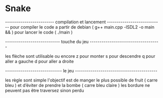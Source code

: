 # Snake
------------------------- compilation et lancement ----------------------------
pour compiler le code a partir de debian ( g++ main.cpp -lSDL2 -o main && )
pour lancer le code ( ./main )

---------------------------- touche du jeu ------------------------------------

les flèche sont utilisable ou encore 
z pour monter 
s pour descendre 
q pour aller a gauche 
d pour aller a droite 

----------------------------- le jeu ------------------------------------------

les règle sont simple l'objectif est de manger le plus possible de fruit ( carre bleu )
et d’éviter de prendre la bombe ( carre bleu claire )
les bordure ne peuvent pas être traversez sinon perdu 